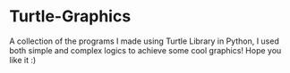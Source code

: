 # Turtle-Graphics
A collection of the programs I made using Turtle Library in Python, I used both simple and complex logics to achieve some cool graphics! Hope you like it :)
